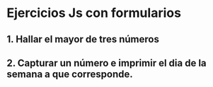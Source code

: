 # Ejercicios Js con formularios

## 1. Hallar el mayor de tres números

## 2. Capturar un número e imprimir el dia de la semana a que corresponde.